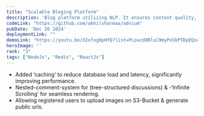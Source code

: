 ```yaml
---
title: "Scalable Bloging Platform"
description: 'Blog platform utilizing NLP. It ensures content quality, scalability, and a seamless user experience while maintaining robust security.'
codeLink: "https://github.com/akhilsharmaa/advium"
pubDate: 'Dec 26 2024'
deploymentLink: ""
demoLink: "https://youtu.be/d2ofxg8pHfQ?list=PLoucd8BluC9myPoSbPTDpEQse2Z08ZL-k"
heroImage: ''
rank: "3"
tags: ["NodeJs", "Redis", "ReactJs"] 
---
```


- Added ‘caching’ to reduce database load and latency, significantly improving performance.
- Nested-comment-system for (tree-structured discussions) & -‘Infinite Scrolling’ for seamless rendering.
- Allowing registered users to upload images on S3-Bucket & generate public urls.
